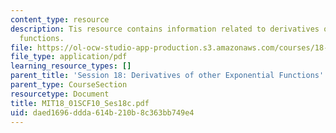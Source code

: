 ```yaml
---
content_type: resource
description: Tis resource contains information related to derivatives of other exponential
  functions.
file: https://ol-ocw-studio-app-production.s3.amazonaws.com/courses/18-01sc-single-variable-calculus-fall-2010/daed1696ddda614b210b8c363bb749e4_MIT18_01SCF10_Ses18c.pdf
file_type: application/pdf
learning_resource_types: []
parent_title: 'Session 18: Derivatives of other Exponential Functions'
parent_type: CourseSection
resourcetype: Document
title: MIT18_01SCF10_Ses18c.pdf
uid: daed1696-ddda-614b-210b-8c363bb749e4
---
```

